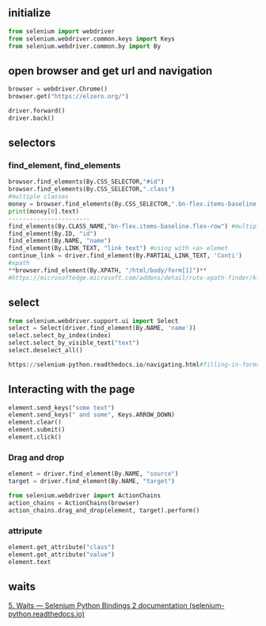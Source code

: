 ## initialize

```python
from selenium import webdriver
from selenium.webdriver.common.keys import Keys
from selenium.webdriver.common.by import By
```

## open browser and get url and navigation

```python
browser = webdriver.Chrome()
browser.get("https://elzero.org/")

driver.forward()
driver.back()
```

## selectors

### find_element, find_elements

```python
browser.find_elements(By.CSS_SELECTOR,"#id") 
browser.find_elements(By.CSS_SELECTOR,".class") 
#multiple classes
money = browser.find_elements(By.CSS_SELECTOR,".bn-flex.items-baseline.flex-row") 
print(money[0].text)
-----------------------
find_elements(By.CLASS_NAME,"bn-flex.items-baseline.flex-row") #multiple classes
find_element(By.ID, "id")
find_element(By.NAME, "name")
find_element(By.LINK_TEXT, "link text") #using with <a> elemet
continue_link = driver.find_element(By.PARTIAL_LINK_TEXT, 'Conti')
#xpath
**browser.find_element(By.XPATH, "/html/body/form[1]")**
#https://microsoftedge.microsoft.com/addons/detail/ruto-xpath-finder/kfnnofoddnpcpbeopfeaecieihgnfnla
```

## select

```python
from selenium.webdriver.support.ui import Select
select = Select(driver.find_element(By.NAME, 'name'))
select.select_by_index(index)
select.select_by_visible_text("text")
select.deselect_all()

https://selenium-python.readthedocs.io/navigating.html#filling-in-forms
```

## **Interacting with the page**

```python
element.send_keys("some text")
element.send_keys(" and some", Keys.ARROW_DOWN)
element.clear()
element.submit()
element.click()
```

### **Drag and drop**

```python
element = driver.find_element(By.NAME, "source")
target = driver.find_element(By.NAME, "target")

from selenium.webdriver import ActionChains
action_chains = ActionChains(browser)
action_chains.drag_and_drop(element, target).perform()

```

### attripute

```python
element.get_attribute("class") 
element.get_attribute("value") 
element.text
```

## waits

[5. Waits — Selenium Python Bindings 2 documentation (selenium-python.readthedocs.io)](https://selenium-python.readthedocs.io/waits.html)
